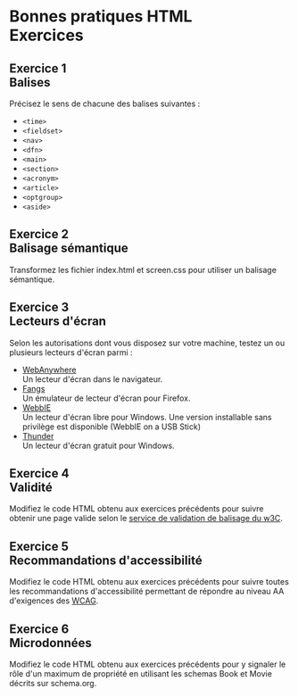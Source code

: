 # Bonnes pratiques HTML<br />Exercices


## Exercice 1<br />Balises

Précisez le sens de chacune des balises suivantes :

* `<time>`
* `<fieldset>`
* `<nav>`
* `<dfn>`
* `<main>`
* `<section>`
* `<acronym>`
* `<article>`
* `<optgroup>`
* `<aside>`


## Exercice 2<br />Balisage sémantique

Transformez les fichier index.html et screen.css pour utiliser un balisage sémantique.

## Exercice 3<br />Lecteurs d'écran

Selon les autorisations dont vous disposez sur votre machine, testez un ou plusieurs lecteurs d'écran parmi :

* [WebAnywhere](http://webanywhere.cs.washington.edu/wa.php)  
  Un lecteur d'écran dans le navigateur.
* [Fangs](https://addons.mozilla.org/fr/firefox/addon/fangs-screen-reader-emulator/)  
  Un émulateur de lecteur d'écran pour Firefox.
* [WebbIE](http://www.webbie.org.uk/index.htm)  
  Un lecteur d'écran libre pour Windows. Une version installable sans privilège est disponible (WebbIE on a USB Stick)
* [Thunder](http://screenreader.net)  
  Un lecteur d'écran gratuit pour Windows.

## Exercice 4<br />Validité

Modifiez le code HTML obtenu aux exercices précédents pour suivre obtenir une page valide selon le [service de validation de balisage du w3C](http://validator.w3.org/).

## Exercice 5<br />Recommandations d'accessibilité

Modifiez le code HTML obtenu aux exercices précédents pour suivre toutes les recommandations d'accessibilité permettant de répondre au niveau AA d'exigences des [WCAG](http://www.w3.org/TR/WCAG20/).

## Exercice 6<br />Microdonnées

Modifiez le code HTML obtenu aux exercices précédents pour y signaler le rôle d'un maximum de propriété en utilisant les schemas Book et Movie décrits sur schema.org.
